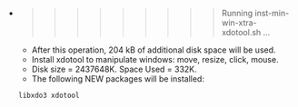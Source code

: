 * >>>>>>>>> Running inst-min-win-xtra-xdotool.sh ...
  * After this operation, 204 kB of additional disk space will be used.
  * Install xdotool to manipulate windows: move, resize, click, mouse.
  * Disk size = 2437648K. Space Used = 332K.
  * The following NEW packages will be installed:
  ```bash
  libxdo3 xdotool
  ```
